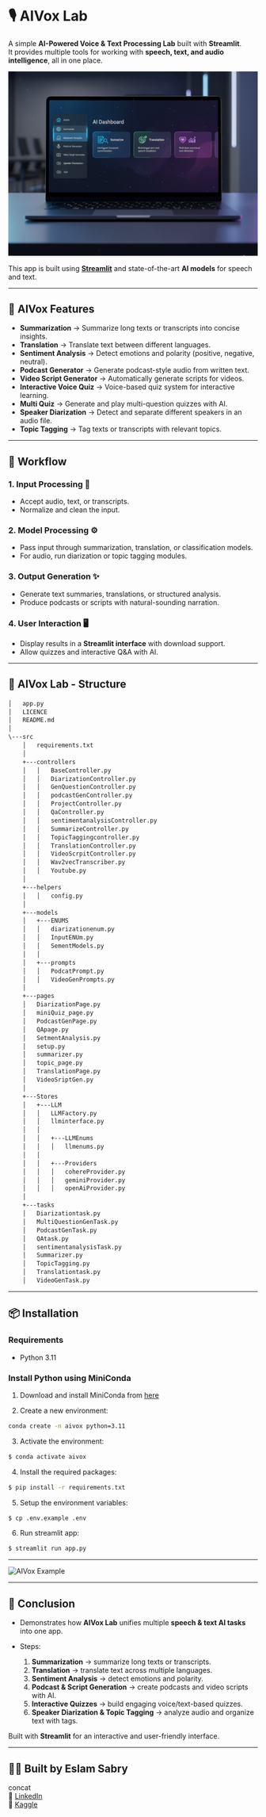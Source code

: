 # 🎙️ AIVox Lab

A simple **AI-Powered Voice & Text Processing Lab** built with **Streamlit**.  
It provides multiple tools for working with **speech, text, and audio intelligence**, all in one place.  

![AIVox Workflow](/src/assets/images/b1.png)

This app is built using [**Streamlit**](https://streamlit.io/) and state-of-the-art **AI models** for speech and text.

------
## 🚀 AIVox Features 

- **Summarization** → Summarize long texts or transcripts into concise insights.  
- **Translation** → Translate text between different languages.  
- **Sentiment Analysis** → Detect emotions and polarity (positive, negative, neutral).  
- **Podcast Generator** → Generate podcast-style audio from written text.  
- **Video Script Generator** → Automatically generate scripts for videos.  
- **Interactive Voice Quiz** → Voice-based quiz system for interactive learning.  
- **Multi Quiz** → Generate and play multi-question quizzes with AI.  
- **Speaker Diarization** → Detect and separate different speakers in an audio file.  
- **Topic Tagging** → Tag texts or transcripts with relevant topics.  

------
## 🔹 Workflow

### 1. Input Processing 🎤
- Accept audio, text, or transcripts.  
- Normalize and clean the input.  

### 2. Model Processing ⚙️
- Pass input through summarization, translation, or classification models.  
- For audio, run diarization or topic tagging modules.  

### 3. Output Generation ✨
- Generate text summaries, translations, or structured analysis.  
- Produce podcasts or scripts with natural-sounding narration.  

### 4. User Interaction 🖥️
- Display results in a **Streamlit interface** with download support.  
- Allow quizzes and interactive Q&A with AI.  


------
## 📂 AIVox Lab - Structure

```bash
│   app.py
│   LICENCE
│   README.md
│
\---src
    │   requirements.txt
    │
    +---controllers
    │   │   BaseController.py
    │   │   DiarizationController.py
    │   │   GenQuestionController.py
    │   │   podcastGenController.py
    │   │   ProjectController.py
    │   │   QaController.py
    │   │   sentimentanalysisController.py
    │   │   SummarizeController.py
    │   │   TopicTaggingcontroller.py
    │   │   TranslationController.py
    │   │   VideoScrpitController.py
    │   │   Wav2vecTranscriber.py
    │   │   Youtube.py
    │
    +---helpers
    │   │   config.py
    │
    +---models
    │   +---ENUMS
    │   │   diarizationenum.py
    │   │   InputENUm.py
    │   │   SementModels.py
    │   │
    │   +---prompts
    │   │   PodcatPrompt.py
    │   │   VideoGenPrompts.py
    │
    +---pages
    │   DiarizationPage.py
    │   miniQuiz_page.py
    │   PodcastGenPage.py
    │   QApage.py
    │   SetmentAnalysis.py
    │   setup.py
    │   summarizer.py
    │   topic_page.py
    │   TranslationPage.py
    │   VideoSriptGen.py
    │
    +---Stores
    │   +---LLM
    │   │   LLMFactory.py
    │   │   llminterface.py
    │   │
    │   │   +---LLMEnums
    │   │   │   llmenums.py
    │   │
    │   │   +---Providers
    │   │   │   cohereProvider.py
    │   │   │   geminiProvider.py
    │   │   │   openAiProvider.py
    │
    +---tasks
    │   Diarizationtask.py
    │   MultiQuestionGenTask.py
    │   PodcastGenTask.py
    │   QAtask.py
    │   sentimentanalysisTask.py
    │   Summarizer.py
    │   TopicTagging.py
    │   Translationtask.py
    │   VideoGenTask.py

```

------
## 📦 Installation

### Requirements
- Python 3.11  

### Install Python using MiniConda

1) Download and install MiniConda from [here](https://docs.anaconda.com/free/miniconda/#quick-command-line-install)  

2) Create a new environment:
```bash
conda create -n aivox python=3.11
```

3) Activate the environment:
```bash
$ conda activate aivox
```

4) Install the required packages:
```bash
$ pip install -r requirements.txt
```

5) Setup the environment variables:
```bash
$ cp .env.example .env
```

6) Run streamlit app:
```bash
$ streamlit run app.py
```

-----------
![AIVox Example](/src/images/example.jpg)

---------
## 🔹 Conclusion  

- Demonstrates how **AIVox Lab** unifies multiple **speech & text AI tasks** into one app.  

- Steps:  

  1. **Summarization** → summarize long texts or transcripts.  
  2. **Translation** → translate text across multiple languages.  
  3. **Sentiment Analysis** → detect emotions and polarity.  
  4. **Podcast & Script Generation** → create podcasts and video scripts with AI.  
  5. **Interactive Quizzes** → build engaging voice/text-based quizzes.  
  6. **Speaker Diarization & Topic Tagging** → analyze audio and organize text with tags.  

Built with **Streamlit** for an interactive and user-friendly interface.  

---------
## 👨‍💻 Built by Eslam Sabry

concat  
🔗 [LinkedIn](https://www.linkedin.com/in/eslamsabryai)  
🔗 [Kaggle](https://www.kaggle.com/eslamsabryelsisi)  
